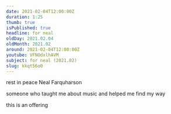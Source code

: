 ```yaml
---
date: 2021-02-04T12:00:00Z
duration: 1:25
thumb: true
isPublished: true
headline: for neal
oldDay: 2021.02.04
oldMonth: 2021.02
around: 2021-02-04T12:00:00Z
youtube: VFNOdxlhAVM
subject: for neal (2021.02)
slug: kkqt56o0
---
```

rest in peace Neal Farquharson

someone who taught me about music and helped me find my way

this is an offering

